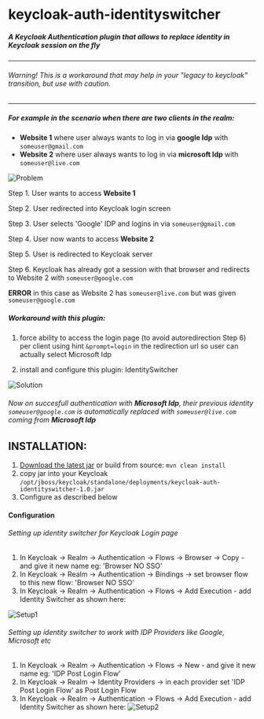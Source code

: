 # keycloak-auth-identityswitcher

##### A Keycloak Authentication plugin that allows to replace identity in Keycloak session on the fly 


------------------------------------------------------------
###### Warning! This is a workaround that may help in your "legacy to keycloak" transition, but use with caution.
------------------------------------------------------------

##### For example in the scenario when there are two clients in the realm:
* **Website 1** where user always wants to log in via **google Idp** with `someuser@gmail.com`
* **Website 2** where user always wants to log in via **microsoft Idp** with `someuser@live.com`
	

![Problem](https://github.com/aznamier/keycloak-auth-identityswitcher/blob/readme/blobs/blob/IMG_1.jpeg?raw=true "Problem") 

Step 1. User wants to access **Website 1**
  
Step 2. User redirected into Keycloak login screen


Step 3. User selects 'Google' IDP and logins in via `someuser@gmail.com` 
  
Step 4. User now wants to access **Website 2**


Step 5. User is redirected to Keycloak server


Step 6. Keycloak has already got a session with that browser and redirects to Website 2 with `someuser@google.com`


**ERROR** in this case as Website 2 has `someuser@live.com` but was given `someuser@google.com`



##### Workaround with this plugin:
1. force ability to access the login page (to avoid autoredirection Step 6) per client using hint `&prompt=login` in the redirection url
so user can actually select Microsoft Idp

2. install and configure this plugin: IdentitySwitcher


![Solution](https://github.com/aznamier/keycloak-auth-identityswitcher/blob/readme/blobs/blob/IMG_3.jpeg?raw=true "Solution") 


###### Now on succesfull authentication with **Microsoft Idp**, their previous identity `someuser@google.com` is automatically replaced with `someuser@live.com` coming from **Microsoft Idp**


## INSTALLATION:
1. [Download the latest jar](https://github.com/aznamier/keycloak-auth-identityswitcher/blob/target/keycloak-auth-identityswitcher-1.0.jar?raw=true) or build from source: ``mvn clean install``
2. copy jar into your Keycloak `/opt/jboss/keycloak/standalone/deployments/keycloak-auth-identityswitcher-1.0.jar`
3. Configure as described below

#### Configuration 
###### Setting up identity switcher for Keycloak Login page
1. In Keycloak -> Realm -> Authentication -> Flows -> Browser -> Copy - and give it new name eg: 'Browser NO SSO'
2. In Keycloak -> Realm -> Authentication -> Bindings -> set browser flow to this new flow: 'Browser NO SSO'
3. In Keycloak -> Realm -> Authentication -> Flows -> Add Execution - add Identity Switcher as shown here:

![Setup1](https://github.com/aznamier/keycloak-auth-identityswitcher/blob/readme/blobs/blob/IMG_4.png?raw=true "Setup1") 

###### Setting up identity switcher to work with IDP Providers like Google, Microsoft etc
1. In Keycloak -> Realm -> Authentication -> Flows -> New - and give it new name eg: 'IDP Post Login Flow'
2. In Keycloak -> Realm -> Identity Providers -> in each provider set 'IDP Post Login Flow' as Post Login Flow
3. In Keycloak -> Realm -> Authentication -> Flows -> Add Execution - add Identity Switcher as shown here:
![Setup2](https://github.com/aznamier/keycloak-auth-identityswitcher/blob/readme/blobs/blob/IMG_5.png?raw=true "Setup2")



